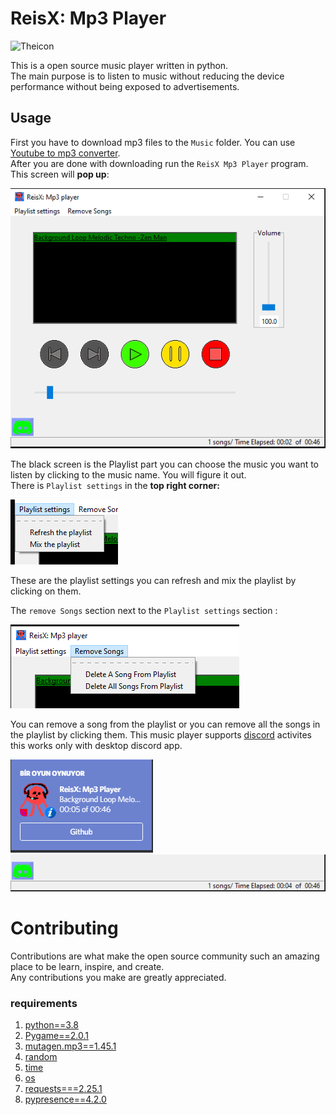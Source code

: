 # ReisX: Mp3 Player
![Theicon](readme_images/TheProgramİco.png)
 
This is a open source music player written in python.<br /> 
The main purpose is to listen to music without reducing the device performance without being exposed to advertisements.

## Usage
First you have to download mp3 files to the `Music` folder. 
You can use [Youtube to mp3 converter](https://yt1s.com/youtube-to-mp3/en1). <br />
After you are done with downloading run the `ReisX Mp3 Player` program. <br />
This screen will **pop up**:

![MainScreen](readme_images/MainScreen.png)

The black screen is the Playlist part you can choose the music you want to listen by clicking to the music name. You will figure it out. <br />
 There is `Playlist settings` in the **top right corner:**

![Playlist Settings](readme_images/Playlist_settings.png)

These are the playlist settings you can refresh and mix the playlist by clicking on them.

The `remove Songs` section next to the `Playlist settings` section :


![Remove Songs](readme_images/Remove_songs.PNG)


You can remove a song from the playlist or you can remove all the songs in the playlist by clicking them.
This music player supports [discord](https://discord.com/) activites this works only with desktop discord app.

![discord realtime](readme_images/Discord-activity.png)
![Discord activity](readme_images/discord_online.png)


# Contributing
Contributions are what make the open source community such an amazing place to be learn, inspire, and create. <br /> 
Any contributions you make are greatly appreciated.
### requirements

1. [python==3.8](https://www.python.org/)
2. [Pygame==2.0.1](https://www.pygame.org/wiki/GettingStarted)
3. [mutagen.mp3==1.45.1](https://pypi.org/project/mutagen/)
4. [random](https://docs.python.org/3.8/library/random.html)
5. [time](https://docs.python.org/3.8/library/time.html)
6. [os](https://docs.python.org/3.8/library/os.html)
7. [requests===2.25.1](https://pypi.org/project/requests/)
8. [pypresence==4.2.0](https://github.com/qwertyquerty/pypresence/)



